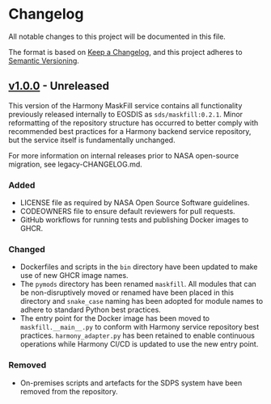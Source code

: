 # Changelog

All notable changes to this project will be documented in this file.

The format is based on [Keep a Changelog](https://keepachangelog.com/en/1.1.0/),
and this project adheres to [Semantic Versioning](https://semver.org/spec/v2.0.0.html).

## [v1.0.0] -  Unreleased

This version of the Harmony MaskFill service contains all functionality
previously released internally to EOSDIS as `sds/maskfill:0.2.1`. Minor
reformatting of the repository structure has occurred to better comply with
recommended best practices for a Harmony backend service repository, but the
service itself is fundamentally unchanged.

For more information on internal releases prior to NASA open-source migration,
see legacy-CHANGELOG.md.

### Added

- LICENSE file as required by NASA Open Source Software guidelines.
- CODEOWNERS file to ensure default reviewers for pull requests.
- GitHub workflows for running tests and publishing Docker images to GHCR.

### Changed

- Dockerfiles and scripts in the `bin` directory have been updated to make use
  of new GHCR image names.
- The `pymods` directory has been renamed `maskfill`. All modules that can be
  non-disruptively moved or renamed have been placed in this directory and
  `snake_case` naming has been adopted for module names to adhere to standard
  Python best practices.
- The entry point for the Docker image has been moved to `maskfill.__main__.py`
  to conform with Harmony service repository best practices. `harmony_adapter.py`
  has been retained to enable continuous operations while Harmony CI/CD is
  updated to use the new entry point.

### Removed

- On-premises scripts and artefacts for the SDPS system have been removed from
  the repository.

[v1.0.0]: https://github.com/nasa/harmony-maskfill/releases/tag/1.0.0
